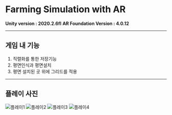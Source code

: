 # **Farming Simulation with AR**

**Unity version : 2020.2.6fl**
**AR Foundation Version : 4.0.12**

---

## 게임 내 기능

1. 직렬화를 통한 저장기능
2. 평면인식과 평면설치
3. 평면 설치된 곳 위에 그리드를 적용








---
## 플레이 사진

![플레이1](https://user-images.githubusercontent.com/40491724/120630722-0e624780-c4a2-11eb-8f24-9b489b2d9b3e.jpg)
![플레이2](https://user-images.githubusercontent.com/40491724/120630726-0efade00-c4a2-11eb-8d3d-386da075f6b5.jpg)
![플레이3](https://user-images.githubusercontent.com/40491724/120630734-102c0b00-c4a2-11eb-86fa-c7bdef316af1.jpg)
![플레이4](https://user-images.githubusercontent.com/40491724/120630741-10c4a180-c4a2-11eb-8773-b3db1a19a3f7.jpg)
